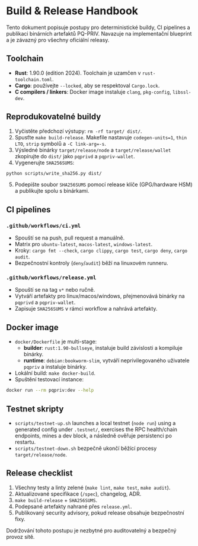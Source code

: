 # Build & Release Handbook

Tento dokument popisuje postupy pro deterministické buildy, CI pipelines a publikaci binárních artefaktů PQ-PRIV. Navazuje na implementační blueprint a je závazný pro všechny oficiální releasy.

## Toolchain

* **Rust**: 1.90.0 (edition 2024). Toolchain je uzamčen v `rust-toolchain.toml`.
* **Cargo**: používejte `--locked`, aby se respektoval `Cargo.lock`.
* **C compilers / linkers**: Docker image instaluje `clang`, `pkg-config`, `libssl-dev`.

## Reprodukovatelné buildy

1. Vyčistěte předchozí výstupy: `rm -rf target/ dist/`.
2. Spusťte `make build-release`. Makefile nastavuje `codegen-units=1`, `thin LTO`, `strip` symbolů a `-C link-arg=-s`.
3. Výsledné binárky `target/release/node` a `target/release/wallet` zkopírujte do `dist/` jako `pqprivd` a `pqpriv-wallet`.
4. Vygenerujte `SHA256SUMS`:

```bash
python scripts/write_sha256.py dist/
```

5. Podepište soubor `SHA256SUMS` pomocí release klíče (GPG/hardware HSM) a publikujte spolu s binárkami.

## CI pipelines

### `.github/workflows/ci.yml`

* Spouští se na push, pull request a manuálně.
* Matrix pro `ubuntu-latest`, `macos-latest`, `windows-latest`.
* Kroky: `cargo fmt --check`, `cargo clippy`, `cargo test`, `cargo deny`, `cargo audit`.
* Bezpečnostní kontroly (`deny`/`audit`) běží na linuxovém runneru.

### `.github/workflows/release.yml`

* Spouští se na tag `v*` nebo ručně.
* Vytváří artefakty pro linux/macos/windows, přejmenovává binárky na `pqprivd` a `pqpriv-wallet`.
* Zapisuje `SHA256SUMS` v rámci workflow a nahrává artefakty.

## Docker image

* `docker/Dockerfile` je multi-stage:
  * **builder**: `rust:1.90-bullseye`, instaluje build závislosti a kompiluje binárky.
  * **runtime**: `debian:bookworm-slim`, vytváří neprivilegovaného uživatele `pqpriv` a instaluje binárky.
* Lokální build: `make docker-build`.
* Spuštění testovací instance:

```bash
docker run --rm pqpriv:dev --help
```

## Testnet skripty

* `scripts/testnet-up.sh` launches a local testnet (`node run`) using a generated config under `.testnet/`, exercises the RPC health/chain endpoints, mines a dev block, a následně ověřuje persistenci po restartu.
* `scripts/testnet-down.sh` bezpečně ukončí běžící procesy `target/release/node`.

## Release checklist

1. Všechny testy a linty zelené (`make lint`, `make test`, `make audit`).
2. Aktualizované specifikace (`/spec`), changelog, ADR.
3. `make build-release` + `SHA256SUMS`.
4. Podepsané artefakty nahrané přes `release.yml`.
5. Publikovaný security advisory, pokud release obsahuje bezpečnostní fixy.

Dodržování tohoto postupu je nezbytné pro auditovatelný a bezpečný provoz sítě.
